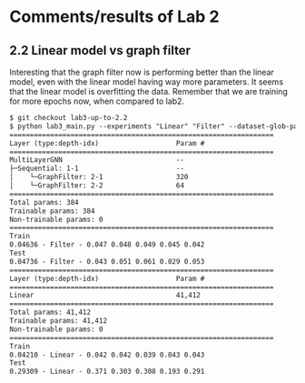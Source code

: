 # Comments/results of Lab 2

## 2.2 Linear model vs graph filter

Interesting that the graph filter now is performing better than the linear model, even with the linear model having way more parameters. It seems that the linear model is overfitting the data. Remember that we are training for more epochs now, when compared to lab2.

```txt
$ git checkout lab3-up-to-2.2
$ python lab3_main.py --experiments "Linear" "Filter" --dataset-glob-pattern "datasets/lab3_similarity_??.pt"
=================================================================
Layer (type:depth-idx)                   Param #
=================================================================
MultiLayerGNN                            --
├─Sequential: 1-1                        --
│    └─GraphFilter: 2-1                  320
│    └─GraphFilter: 2-2                  64
=================================================================
Total params: 384
Trainable params: 384
Non-trainable params: 0
=================================================================
Train
0.04636 - Filter - 0.047 0.048 0.049 0.045 0.042
Test
0.04736 - Filter - 0.043 0.051 0.061 0.029 0.053
=================================================================
Layer (type:depth-idx)                   Param #
=================================================================
Linear                                   41,412
=================================================================
Total params: 41,412
Trainable params: 41,412
Non-trainable params: 0
=================================================================
Train
0.04210 - Linear - 0.042 0.042 0.039 0.043 0.043
Test
0.29309 - Linear - 0.371 0.303 0.308 0.193 0.291
```
